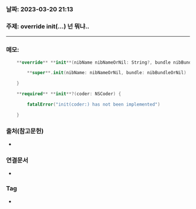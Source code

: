 ### 날짜: 2023-03-20 21:13

### 주제:  override init(...) 넌 뭐냐..
---
### 메모: 
~~~ swift 
    **override** **init**(nibName nibNameOrNil: String?, bundle nibBundleOrNil: Bundle?) {

        **super**.init(nibName: nibNameOrNil, bundle: nibBundleOrNil)

    }

    **required** **init**?(coder: NSCoder) {

        fatalError("init(coder:) has not been implemented")

    }
~~~
### 출처(참고문헌) 
- 

### 연결문서 
- 

### Tag
- 